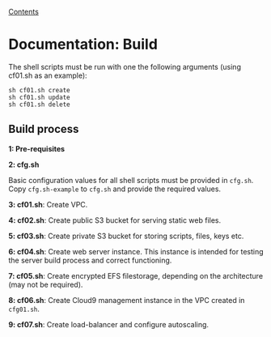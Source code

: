 [Contents](contents.md)

# Documentation: Build

The shell scripts must be run with one the following arguments (using cf01.sh as an example):

```
sh cf01.sh create
sh cf01.sh update
sh cf01.sh delete
```

## Build process

**1: Pre-requisites**

**2: cfg.sh**

Basic configuration values for all shell scripts must be provided in ```cfg.sh```. Copy ```cfg.sh-example``` to ```cfg.sh``` and provide the required values.

**3: cf01.sh**: Create VPC.
 
**4: cf02.sh**: Create public S3 bucket for serving static web files. 

**5: cf03.sh**: Create private S3 bucket for storing scripts, files, keys etc. 

**6: cf04.sh**: Create web server instance. This instance is intended for testing the server build process and correct functioning. 

**7: cf05.sh**: Create encrypted EFS filestorage, depending on the architecture (may not be required).

**8: cf06.sh**: Create Cloud9 management instance in the VPC created in ```cfg01.sh```.

**9: cf07.sh**: Create load-balancer and configure autoscaling.
